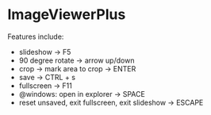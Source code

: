 # ImageViewerPlus
Features include:
 * slideshow -> F5
 * 90 degree rotate -> arrow up/down
 * crop -> mark area to crop -> ENTER
 * save -> CTRL + s
 * fullscreen -> F11
 * @windows: open in explorer -> SPACE
 * reset unsaved, exit fullscreen, exit slideshow -> ESCAPE
